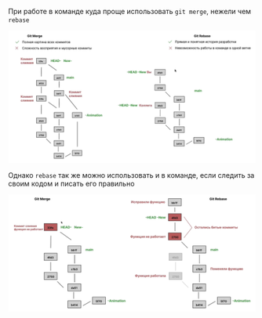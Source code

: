
При работе в команде куда проще использовать `git merge`, нежели чем `rebase`

![](_png/Pasted%20image%2020221104131715.png)

Однако `rebase` так же можно использовать и в команде, если следить за своим кодом и писать его правильно 

![](_png/Pasted%20image%2020221104132522.png)